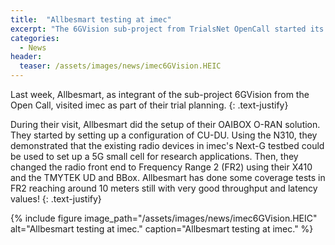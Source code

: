 ```yaml
---
title:  "Allbesmart testing at imec"
excerpt: "The 6GVision sub-project from TrialsNet OpenCall started its testing activity in imec"
categories: 
  - News
header:
  teaser: /assets/images/news/imec6GVision.HEIC
---
```

Last week, Allbesmart, as integrant of the sub-project 6GVision from the Open Call, visited imec as part of their trial planning. 
{: .text-justify}

During their visit, Allbesmart did the setup of their OAIBOX O-RAN solution. They started by setting up a configuration of CU-DU. Using the N310, they demonstrated that the existing radio devices in imec's Next-G testbed could be used to set up a 5G small cell for research applications. Then, they changed the radio front end to Frequency Range 2 (FR2) using their X410 and the TMYTEK UD and BBox. Allbesmart has done some coverage tests in FR2 reaching around 10 meters still with very good throughput and latency values!
{: .text-justify}

{% include figure image_path="/assets/images/news/imec6GVision.HEIC" alt="Allbesmart testing at imec." caption="Allbesmart testing at imec." %}


